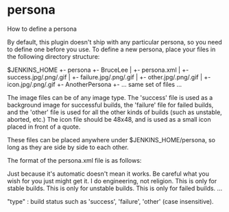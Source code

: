 persona
=======

How to define a persona

By default, this plugin doesn't ship with any particular persona, so you need to define one before you use. To define a new persona, place your files in the following directory structure:

$JENKINS_HOME
+- persona
   +- BruceLee
   |  +- persona.xml
   |  +- success.jpg/.png/.gif
   |  +- failure.jpg/.png/.gif
   |  +- other.jpg/.png/.gif
   |  +- icon.jpg/.png/.gif
   +- AnotherPersona
      +- ... same set of files ...

The image files can be of any image type. The 'success' file is used as a background image for successful builds, the 'failure' file for failed builds, and the 'other' file is used for all the other kinds of builds (such as unstable, aborted, etc.) The icon file should be 48x48, and is used as a small icon placed in front of a quote.

These files can be placed anywhere under $JENKINS_HOME/persona, so long as they are side by side to each other.

The format of the persona.xml file is as follows:

<persona id='djb' displayName='Daniel J. Bernstein'>
  <quote>Just because it's automatic doesn't mean it works.</quote>
  <quote>Be careful what you wish for you just might get it.</quote>
  <quote>I do engineering, not religion.</quote>
  <quote type="success">This is only for stable builds.</quote>
  <quote type="failure">This is only for unstable builds.</quote>
  <quote type="other">This is only for failed builds.</quote>  ...
</persona>

"type" : build status such as 'success', 'failure', 'other' (case insensitive).
